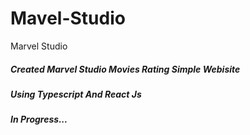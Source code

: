 # Mavel-Studio
Marvel Studio

##### Created Marvel Studio Movies Rating Simple Webisite
##### Using Typescript And React Js
##### In Progress...
